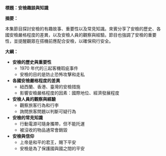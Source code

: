 **標題：安檢趣談與知識**

**摘要：**

本集節目探討安檢的有趣故事、重要性以及常見知識。來賓分享了安檢的歷史、各國安檢嚴格程度的差異，以及安檢人員的觀察與經驗。節目也強調了安檢的重要性，並提醒觀眾在搭機前應配合安檢，以確保飛行安全。

**大綱：**

* **安檢的歷史與重要性**
    * 1970 年代的三起客機瑕疵事件
    * 安檢的目的是防止恐怖攻擊和走私
* **各國安檢嚴格程度的差異**
    * 紐西蘭、香港、臺灣的安檢措施
    * 影響安檢嚴格程度的因素：國際地位、經濟發展程度
* **安檢人員的觀察與經驗**
    * 觀察旅客行為和行李
    * 詢問旅客問題以判斷可疑行為
* **安檢的常見知識**
    * 行動電源可隨身攜帶，但不能托運
    * 被沒收的物品通常會銷毀
* **安檢與信仰**
    * 上帝是和平的君王，賜下平安
    * 安檢是為了保護國與國之間的平安